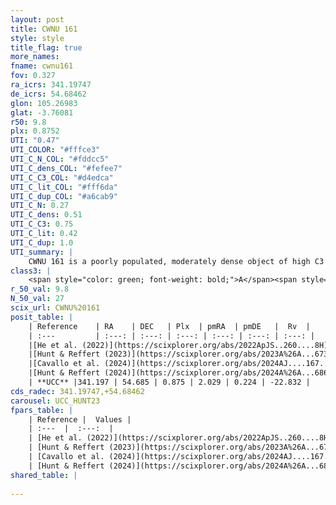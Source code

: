 ```yaml
---
layout: post
title: CWNU 161
style: style
title_flag: true
more_names: 
fname: cwnu161
fov: 0.327
ra_icrs: 341.19747
de_icrs: 54.68462
glon: 105.26983
glat: -3.76081
r50: 9.8
plx: 0.8752
UTI: "0.47"
UTI_COLOR: "#fffce3"
UTI_C_N_COL: "#fddcc5"
UTI_C_dens_COL: "#fefee7"
UTI_C_C3_COL: "#d4edca"
UTI_C_lit_COL: "#fff6da"
UTI_C_dup_COL: "#a6cab9"
UTI_C_N: 0.27
UTI_C_dens: 0.51
UTI_C_C3: 0.75
UTI_C_lit: 0.42
UTI_C_dup: 1.0
UTI_summary: |
    CWNU 161 is a poorly populated, moderately dense object of high C3 quality. It was recently reported in the literature.
class3: |
    <span style="color: green; font-weight: bold;">A</span><span style="color: #FFC300; font-weight: bold;">B</span>
r_50_val: 9.8
N_50_val: 27
scix_url: CWNU%20161
posit_table: |
    | Reference    | RA    | DEC   | Plx  | pmRA  | pmDE   |  Rv  |
    | :---         | :---: | :---: | :---: | :---: | :---: | :---: |
    |[He et al. (2022)](https://scixplorer.org/abs/2022ApJS..260....8H) | 341.285 | 54.725 | 0.87 | 2.04 | 0.23 | -- |
    |[Hunt & Reffert (2023)](https://scixplorer.org/abs/2023A%26A...673A.114H) | 341.249 | 54.697 | 0.863 | 2.028 | 0.271 | -28.234 |
    |[Cavallo et al. (2024)](https://scixplorer.org/abs/2024AJ....167...12C) | 341.176 | 54.702 | 0.866 | -- | -- | -- |
    |[Hunt & Reffert (2024)](https://scixplorer.org/abs/2024A%26A...686A..42H) | 341.249 | 54.697 | 0.863 | 2.028 | 0.271 | -28.234 |
    | **UCC** |341.197 | 54.685 | 0.875 | 2.029 | 0.224 | -22.832 | 
cds_radec: 341.19747,+54.68462
carousel: UCC_HUNT23
fpars_table: |
    | Reference |  Values |
    | :---  |  :---:  |
    | [He et al. (2022)](https://scixplorer.org/abs/2022ApJS..260....8H) | `AG=0.9, m-M=10.7, logAge=8.3, Z=0.038` |
    | [Hunt & Reffert (2023)](https://scixplorer.org/abs/2023A%26A...673A.114H) | `AV50=1.009, diffAV50=0.679, MOD50=10.151, logAge50=8.079` |
    | [Cavallo et al. (2024)](https://scixplorer.org/abs/2024AJ....167...12C) | `AV50=0.9, dMod50=10.39, logAge50=8.4, [Fe/H]50=0.28` |
    | [Hunt & Reffert (2024)](https://scixplorer.org/abs/2024A%26A...686A..42H) | `MassJ=48.6571` |
shared_table: |
    
---
```

